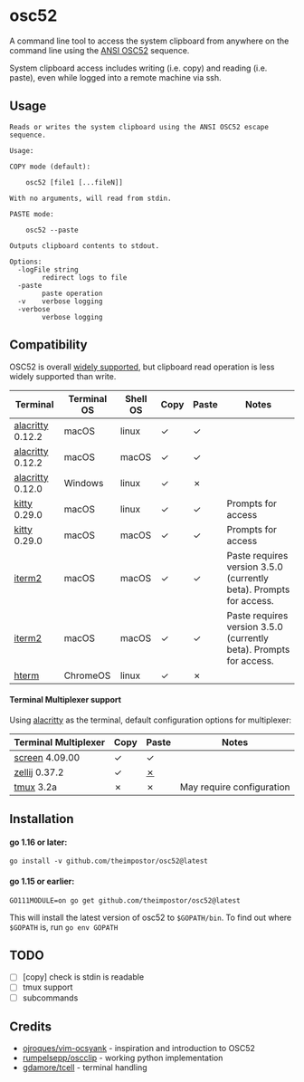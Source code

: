 # osc52
A command line tool to access the system clipboard from anywhere on the command line using the [ANSI OSC52](https://invisible-island.net/xterm/ctlseqs/ctlseqs.html#h3-Operating-System-Commands) sequence.

System clipboard access includes writing (i.e. copy) and reading (i.e. paste), even while logged into a remote machine via ssh.

## Usage
```
Reads or writes the system clipboard using the ANSI OSC52 escape sequence.

Usage:

COPY mode (default):

    osc52 [file1 [...fileN]]

With no arguments, will read from stdin.

PASTE mode:

    osc52 --paste

Outputs clipboard contents to stdout.

Options:
  -logFile string
    	redirect logs to file
  -paste
    	paste operation
  -v	verbose logging
  -verbose
    	verbose logging
```

## Compatibility

OSC52 is overall [widely supported](https://github.com/ojroques/vim-oscyank/blob/main/README.md#vim-oscyank), but clipboard read operation is less widely supported than write.

Terminal | Terminal OS | Shell OS | Copy | Paste | Notes
---      | ---         | ---      | ---  | ---   | ---
[alacritty](https://github.com/alacritty/alacritty) 0.12.2 | macOS | linux | &check; | &check; |
[alacritty](https://github.com/alacritty/alacritty) 0.12.2 | macOS | macOS | &check; | &check; |
[alacritty](https://github.com/alacritty/alacritty) 0.12.0 | Windows | linux | &check; | &cross; |
[kitty](https://github.com/kovidgoyal/kitty) 0.29.0 | macOS | linux | &check; | &check; | Prompts for access
[kitty](https://github.com/kovidgoyal/kitty) 0.29.0 | macOS | macOS | &check; | &check; | Prompts for access
[iterm2](https://iterm2.com/) | macOS | macOS | &check; | &check; | Paste requires version 3.5.0 (currently beta). Prompts for access.
[iterm2](https://iterm2.com/) | macOS | macOS | &check; | &check; | Paste requires version 3.5.0 (currently beta). Prompts for access.
[hterm](https://chrome.google.com/webstore/detail/secure-shell/iodihamcpbpeioajjeobimgagajmlibd) | ChromeOS | linux | &check; | &cross; |

#### Terminal Multiplexer support

Using [alacritty](https://github.com/alacritty/alacritty) as the terminal,
default configuration options for multiplexer:

Terminal Multiplexer | Copy | Paste | Notes
---                  | ---  | ---   | ---
[screen](https://www.gnu.org/software/screen/) 4.09.00 | &check; | &check; |
[zellij](https://zellij.dev/) 0.37.2 | &check; | [&cross;](https://github.com/zellij-org/zellij/issues/2647) |
[tmux](https://github.com/tmux/tmux) 3.2a | &cross; | &cross; | May require configuration

## Installation

#### go 1.16 or later:

```
go install -v github.com/theimpostor/osc52@latest
```

#### go 1.15 or earlier:
```
GO111MODULE=on go get github.com/theimpostor/osc52@latest
```

This will install the latest version of osc52 to `$GOPATH/bin`. To find out where `$GOPATH` is, run `go env GOPATH`

## TODO

- [ ] [copy] check is stdin is readable
- [ ] tmux support
- [ ] subcommands

## Credits
-  [ojroques/vim-ocsyank](https://github.com/ojroques/vim-oscyank) - inspiration and introduction to OSC52
-  [rumpelsepp/oscclip](https://github.com/rumpelsepp/oscclip) - working python implementation
-  [gdamore/tcell](https://github.com/gdamore/tcell) - terminal handling
